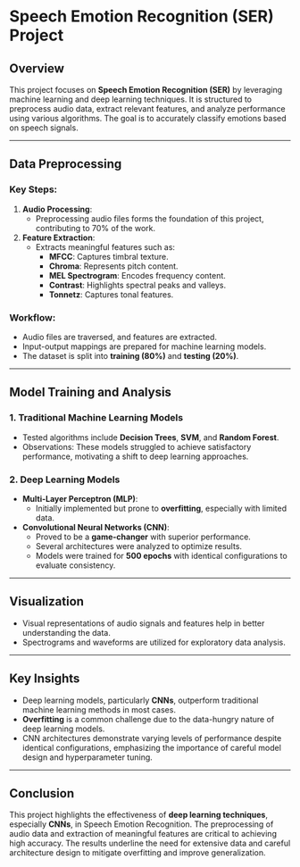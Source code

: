 # Speech Emotion Recognition (SER) Project

## Overview
This project focuses on **Speech Emotion Recognition (SER)** by leveraging machine learning and deep learning techniques. It is structured to preprocess audio data, extract relevant features, and analyze performance using various algorithms. The goal is to accurately classify emotions based on speech signals.

---

## Data Preprocessing
### Key Steps:
1. **Audio Processing**:
   - Preprocessing audio files forms the foundation of this project, contributing to 70% of the work.
2. **Feature Extraction**:
   - Extracts meaningful features such as:
     - **MFCC**: Captures timbral texture.
     - **Chroma**: Represents pitch content.
     - **MEL Spectrogram**: Encodes frequency content.
     - **Contrast**: Highlights spectral peaks and valleys.
     - **Tonnetz**: Captures tonal features.

### Workflow:
- Audio files are traversed, and features are extracted.
- Input-output mappings are prepared for machine learning models.
- The dataset is split into **training (80%)** and **testing (20%)**.

---

## Model Training and Analysis
### 1. Traditional Machine Learning Models
- Tested algorithms include **Decision Trees**, **SVM**, and **Random Forest**.
- Observations: These models struggled to achieve satisfactory performance, motivating a shift to deep learning approaches.

### 2. Deep Learning Models
- **Multi-Layer Perceptron (MLP)**:
  - Initially implemented but prone to **overfitting**, especially with limited data.
- **Convolutional Neural Networks (CNN)**:
  - Proved to be a **game-changer** with superior performance.
  - Several architectures were analyzed to optimize results.
  - Models were trained for **500 epochs** with identical configurations to evaluate consistency.

---

## Visualization
- Visual representations of audio signals and features help in better understanding the data.
- Spectrograms and waveforms are utilized for exploratory data analysis.

---

## Key Insights
- Deep learning models, particularly **CNNs**, outperform traditional machine learning methods in most cases.
- **Overfitting** is a common challenge due to the data-hungry nature of deep learning models.
- CNN architectures demonstrate varying levels of performance despite identical configurations, emphasizing the importance of careful model design and hyperparameter tuning.

---

## Conclusion
This project highlights the effectiveness of **deep learning techniques**, especially **CNNs**, in Speech Emotion Recognition. The preprocessing of audio data and extraction of meaningful features are critical to achieving high accuracy. The results underline the need for extensive data and careful architecture design to mitigate overfitting and improve generalization.

